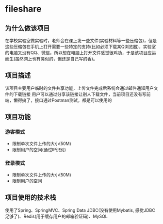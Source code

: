 # fileshare
## 为什么做该项目
在学校实验室做实验时，老师会在课上发一些文件(实验材料等一些压缩包)，但是这些压缩包在手机上打开需要一些特定的支持(比如必须下载某Q浏览器)，实验室的电脑又没有QQ、微信，所以想在电脑上打开文件感觉很鸡肋，于是该项目应运而生(虽然网上也有类似的，但还是自己写的香)。

## 项目描述
该项目主要用户临时的文件共享功能，上传文件完成后系统会通过邮件通知用户文件的下载链接
用户可以通过分享该链接让别人下载文件，当前项目还没有写前端，懒得搞了，接口通过Postman测试，都是可以使用的

## 项目功能

### 游客模式
- 限制单次文件上传的大小(50M)
- 限制用户的空间(通过IP识别)

### 登录模式
- 限制单次文件上传的大小(50M)
- 限制用户的空间

## 项目使用的技术栈
使用了Spring、SpringMVC、Spring Data JDBC(没有使用Mybatis, 感觉JDBC足够了)、Redis(用于缓存用户的邮箱验证码)、MySQL

